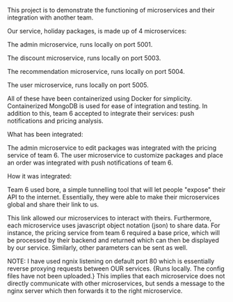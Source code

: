 This project is to demonstrate the functioning of microservices and their integration with another team.

Our service, holiday packages, is made up of 4 microservices:

The admin microservice, runs locally on port 5001.

The discount microservice, runs locally on port 5003.

The recommendation microservice, runs locally on port 5004.

The user microservice, runs locally on port 5005.

All of these have been containerized using Docker for simplicity. Containerized MongoDB is used for ease of integration and testing.
In addition to this, team 6 accepted to integrate their services: push notifications and pricing analysis. 

What has been integrated:

The admin microservice to edit packages was integrated with the pricing service of team 6.
The user microservice to customize packages and place an order was integrated with push notifications of team 6.

How it was integrated:

Team 6 used bore, a simple tunnelling tool that will let people "expose" their API to the internet. 
Essentially, they were able to make their microservices global and share their link to us.

This link allowed our microservices to interact with theirs. 
Furthermore, each microservice uses javascript object notation (json) to share data.
For instance, the pricing service from team 6 required a base price, which will be processed by their backend and returned which can then be displayed by our service.
Similarly, other parameters can be sent as well.

NOTE:
I have used ngnix listening on default port 80 which is essentially reverse proxying requests between OUR services. 
{Runs locally. The config files have not been uploaded.}
This implies that each microservice does not directly communicate with other microservices, but sends a message to the nginx server which then forwards it to the right microservice.
